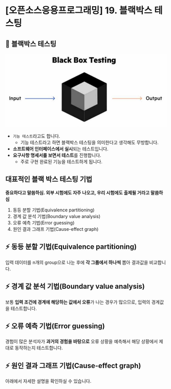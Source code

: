 # [오픈소스응용프로그래밍] 19. 블랙박스 테스팅

<aside>

# 💖 블랙박스 테스팅

</aside>

![image.png](image%2028.png)

- `기능 테스트`라고도 합니다.
    - 기능 테스트라고 하면 블랙박스 테스팅을 의미한다고 생각해도 무방합니다.
- **소프트웨어 인터페이스에서 실시**되는 테스트입니다.
- **요구사항 명세서를 보면서 테스트**를 진행합니다.
    - 주로 구현 완료된 기능을 테스트하게 됩니다.

## 대표적인 블랙 박스 테스팅 기법

<aside>

**중요하다고 말씀하심. 외부 시험에도 자주 나오고, 우리 시험에도 출제될 거라고 말씀하심**

</aside>

<aside>

1. 동등 분할 기법(Equivalence partitioning)
2. 경계 값 분석 기법(Boundary value analysis)
3. 오류 예측 기법(Error guessing)
4. 원인 결과 그래프 기법(Cause-effect graph)
</aside>

## ⚡ 동등 분할 기법(Equivalence partitioning)

입력 데이터를 n개의 group으로 나눈 후에 **각 그룹에서 하나씩** 뽑아 결과값을 비교합니다.

## ⚡ 경계 값 분석 기법(Boundary value analysis)

보통 **입력 조건에 경계에 해당하는 값에서 오류**가 나는 경우가 많으므로, 입력의 경계값을 테스트합니다.

## ⚡ 오류 예측 기법(Error guessing)

경험이 많은 분석자가 **과거의 경험을 바탕으로** 오류 상황을 예측해서 해당 상황에서 제대로 동작하는지 테스트합니다.

## ⚡ 원인 결과 그래프 기법(Cause-effect graph)

아래에서 자세한 설명을 확인하실 수 있습니다.